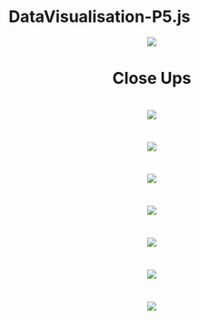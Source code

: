 # DataVisualisation-P5.js
<div align="center">
  <img src="https://user-images.githubusercontent.com/99216210/227668057-1f40a5f1-f23a-49d6-9f5f-5b4ebde0ac99.png">
  <br>
  <h1>Close Ups<h1/>
  <img src="https://user-images.githubusercontent.com/99216210/227667869-5145476f-5597-4366-992e-0f96b9764354.png">
  <br>
  <img style="margin-top: 40px" src="https://user-images.githubusercontent.com/99216210/227668581-94fea0b8-6bd6-40f2-992f-be1d2912da0c.png">
  <br>
  <img style="margin-top: 40px" src="https://user-images.githubusercontent.com/99216210/227668746-916ccbb5-ac13-4284-b945-b22444823348.png">
  <br>
  <img style="margin-top: 40px" src="https://user-images.githubusercontent.com/99216210/227668792-14dd0102-427f-4563-9e1e-15abfe4a5ae6.png">
  <br>
  <img style="margin-top: 40px" src="https://user-images.githubusercontent.com/99216210/227668792-14dd0102-427f-4563-9e1e-15abfe4a5ae6.png">
  <br>
  <img style="margin-top: 40px" src="https://user-images.githubusercontent.com/99216210/227669305-eee561ae-9461-4ff9-bd27-d61b96265e28.png">
  <br>
  <img style="margin-top: 40px" src="https://user-images.githubusercontent.com/99216210/227669520-945f6496-cc24-4d70-a986-e4695812c843.png">
  <br>
</div>
